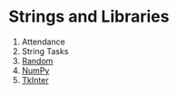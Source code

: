 # Strings and Libraries

1. Attendance
2. String Tasks
3. [Random](https://www.w3schools.com/python/module_random.asp)
4. [NumPy](https://numpy.org/doc/stable/user/quickstart.html)
5. [TkInter](https://www.nemoquiz.com/python/tkinter-click-counter/)